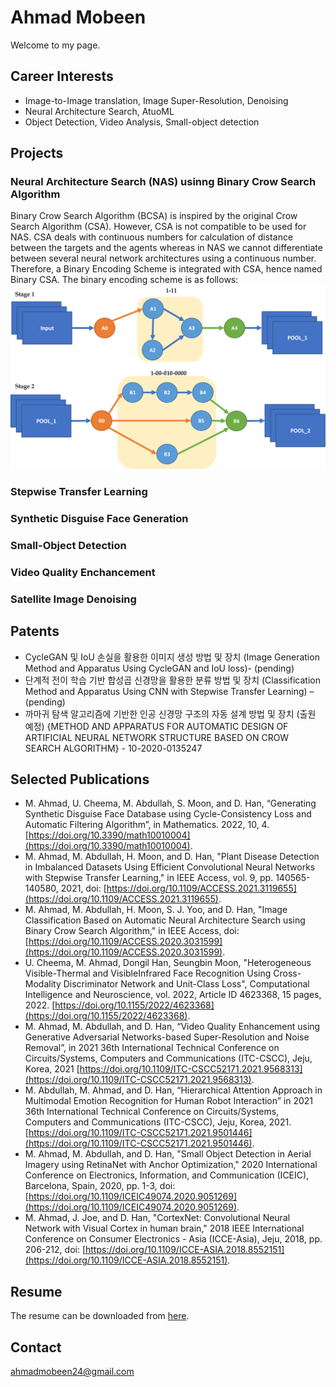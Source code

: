 # Ahmad Mobeen

Welcome to my page.

## Career Interests
- Image-to-Image translation, Image Super-Resolution, Denoising
- Neural Architecture Search, AtuoML
- Object Detection, Video Analysis, Small-object detection

## Projects
### Neural Architecture Search (NAS) usinng Binary Crow Search Algorithm
Binary Crow Search Algorithm (BCSA) is inspired by the original Crow Search Algorithm (CSA). However, CSA is not compatible to be used for NAS. CSA deals with continuous numbers for calculation of distance between the targets and the agents whereas in NAS we cannot differentiate between several neural network architectures using a continuous number. Therefore, a Binary Encoding Scheme is integrated with CSA, hence named Binary CSA.
The binary encoding scheme is as follows:
![Binary Encoding Scheme for 2 stage architectures](https://github.com/ahmadmobeen/ahmadmobeen.github.io/blob/main/figure%204(a)%20schematic%20of%202%20stage%20binary%20encoding%20scheme.svg)

### Stepwise Transfer Learning
### Synthetic Disguise Face Generation
### Small-Object Detection
### Video Quality Enchancement
### Satellite Image Denoising

## Patents
- CycleGAN 및 IoU 손실을 활용한 이미지 생성 방법 및 장치 (Image Generation Method and
Apparatus Using CycleGAN and IoU loss)- (pending)
- 단계적 전이 학습 기반 합성곱 신경망을 활용한 분류 방법 및 장치 (Classification Method and
Apparatus Using CNN with Stepwise Transfer Learning) – (pending)
- 까마귀 탐색 알고리즘에 기반한 인공 신경망 구조의 자동 설계 방법 및 장치 (출원 예정)
{METHOD AND APPARATUS FOR AUTOMATIC DESIGN OF ARTIFICIAL NEURAL NETWORK
STRUCTURE BASED ON CROW SEARCH ALGORITHM} - 10-2020-0135247

## Selected Publications
- M. Ahmad, U. Cheema, M. Abdullah, S. Moon, and D. Han, “Generating Synthetic Disguise Face
Database using Cycle-Consistency Loss and Automatic Filtering Algorithm”, in Mathematics.
2022, 10, 4. [https://doi.org/10.3390/math10010004](https://doi.org/10.3390/math10010004).
- M. Ahmad, M. Abdullah, H. Moon, and D. Han, "Plant Disease Detection in Imbalanced Datasets
Using Efficient Convolutional Neural Networks with Stepwise Transfer Learning," in IEEE Access,
vol. 9, pp. 140565-140580, 2021, doi: [https://doi.org/10.1109/ACCESS.2021.3119655](https://doi.org/10.1109/ACCESS.2021.3119655).
- M. Ahmad, M. Abdullah, H. Moon, S. J. Yoo, and D. Han, "Image Classification Based on Automatic
Neural Architecture Search using Binary Crow Search Algorithm," in IEEE Access, doi: 
[https://doi.org/10.1109/ACCESS.2020.3031599](https://doi.org/10.1109/ACCESS.2020.3031599).
- U. Cheema, M. Ahmad, Dongil Han, Seungbin Moon, "Heterogeneous Visible-Thermal and VisibleInfrared Face Recognition Using Cross-Modality Discriminator Network and Unit-Class Loss",
Computational Intelligence and Neuroscience, vol. 2022, Article ID 4623368, 15 pages, 2022.
[https://doi.org/10.1155/2022/4623368](https://doi.org/10.1155/2022/4623368).
- M. Ahmad, M. Abdullah, and D. Han, “Video Quality Enhancement using Generative Adversarial
Networks-based Super-Resolution and Noise Removal”, in 2021 36th International Technical
Conference on Circuits/Systems, Computers and Communications (ITC-CSCC), Jeju, Korea, 2021 [https://doi.org/10.1109/ITC-CSCC52171.2021.9568313](https://doi.org/10.1109/ITC-CSCC52171.2021.9568313).
- M. Abdullah, M. Ahmad, and D. Han, “Hierarchical Attention Approach in Multimodal Emotion
Recognition for Human Robot Interaction” in 2021 36th International Technical Conference on
Circuits/Systems, Computers and Communications (ITC-CSCC), Jeju, Korea, 2021. [https://doi.org/10.1109/ITC-CSCC52171.2021.9501446](https://doi.org/10.1109/ITC-CSCC52171.2021.9501446).
- M. Ahmad, M. Abdullah, and D. Han, "Small Object Detection in Aerial Imagery using RetinaNet
with Anchor Optimization," 2020 International Conference on Electronics, Information, and
Communication (ICEIC), Barcelona, Spain, 2020, pp. 1-3, doi: [https://doi.org/10.1109/ICEIC49074.2020.9051269](https://doi.org/10.1109/ICEIC49074.2020.9051269).
- M. Ahmad, J. Joe, and D. Han, "CortexNet: Convolutional Neural Network with Visual Cortex in
human brain," 2018 IEEE International Conference on Consumer Electronics - Asia (ICCE-Asia), Jeju,
2018, pp. 206-212, doi: [https://doi.org/10.1109/ICCE-ASIA.2018.8552151](https://doi.org/10.1109/ICCE-ASIA.2018.8552151).

<!-- Markdown is a lightweight and easy-to-use syntax for styling your writing. It includes conventions for

```markdown
Syntax highlighted code block

# Header 1
## Header 2
### Header 3

- Bulleted
- List

1. Numbered
2. List

**Bold** and _Italic_ and `Code` text

[Link](url) and ![Image](src)
```

For more details see [Basic writing and formatting syntax](https://docs.github.com/en/github/writing-on-github/getting-started-with-writing-and-formatting-on-github/basic-writing-and-formatting-syntax). -->

## Resume
The resume can be downloaded from [here](https://github.com/ahmadmobeen/ahmadmobeen.github.io/blob/main/Mobeen_CV.pdf).


## Contact

ahmadmobeen24@gmail.com
